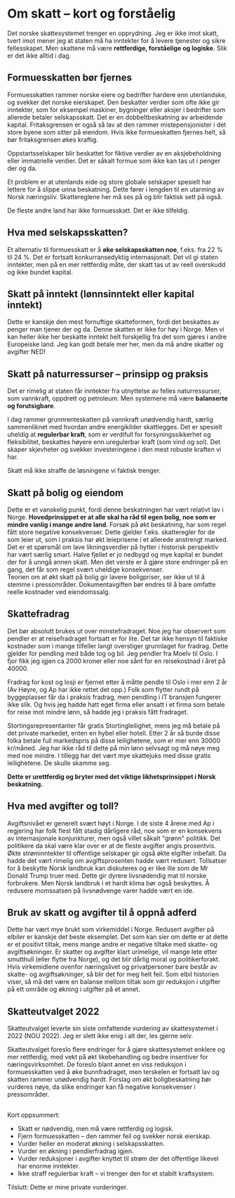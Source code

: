 # Om skatt – kort og forståelig

Det norske skattesystemet trenger en opprydning. 
Jeg er ikke imot skatt, 
tvert imot mener jeg at staten må ha inntekter for å levere tjenester og sikre fellesskapet. 
Men skattene må være **rettferdige, forståelige og logiske**. Slik er det ikke alltid i dag.

## Formuesskatten bør fjernes

Formuesskatten rammer norske eiere og bedrifter hardere enn utenlandske, 
og svekker det norske eierskapet. Den beskatter verdier som ofte ikke gir inntekter, 
som for eksempel maskiner, bygninger eller aksjer i bedrifter som allerede betaler selskapsskatt. 
Det er en dobbeltbeskatning av arbeidende kapital. Fritaksgrensen er også så lav at den rammer
mistepensjonister i det store byene som sitter på eiendom. Hvis ikke formueskatten fjernes helt,
så bør fritaksgrensen økes kraftig.

Oppstartsselskaper blir beskattet for fiktive verdier av en aksjebeholdning eller 
immatrielle verdier. Det er såkalt formue som ikke kan tas ut i penger der og da.

Et problem er at utenlands eide og store globale selskaper spesielt har lettere for å
slippe unna beskatning. Dette fører i lengden til en utarming av Norsk næringsliv.
Skattereglene her må ses på og blir faktisk sett på også.

De fleste andre land har ikke formuesskatt. Det er ikke tilfeldig.  

## Hva med selskapsskatten?

Et alternativ til formuesskatt er å **øke selskapsskatten noe**, 
f.eks. fra 22 % til 24 %. Det er fortsatt konkurransedyktig internasjonalt. 
Det vil gi staten inntekter, men på en mer rettferdig måte, 
der skatt tas ut av reell overskudd og ikke bundet kapital.

## Skatt på inntekt (lønnsinntekt eller kapital inntekt)

Dette er kanskje den mest fornuftige skatteformen, fordi det beskattes av penger man tjener der og da.
Denne skatten er ikke for høy i Norge. Men vi kan heller ikke her beskatte inntekt helt forskjellig
fra det som gjøres i andre Europeiske land. Jeg kan godt betale mer her, men da må andre skatter
og avgifter NED!

## Skatt på naturressurser – prinsipp og praksis

Det er rimelig at staten får inntekter fra utnyttelse av felles naturressurser, 
som vannkraft, oppdrett og petroleum. Men systemene må være **balanserte og forutsigbare**.

I dag rammer grunnrenteskatten på vannkraft unødvendig hardt, 
særlig sammenliknet med hvordan andre energikilder skattlegges. 
Det er spesielt uheldig at **regulerbar kraft**, som er verdifull for forsyningssikkerhet og fleksibilitet, 
beskattes høyere enn uregulerbar kraft (som vind og sol). 
Det skaper skjevheter og svekker investeringene i den mest robuste kraften vi har.  

Skatt må ikke straffe de løsningene vi faktisk trenger. 

## Skatt på bolig og eiendom

Dette er et vanskelig punkt, fordi denne beskatningen har vært relativt lav i Norge.
**Hovedprinsippet er at alle skal ha råd til egen bolig, noe som er mindre vanlig i mange andre land**.
Forsøk på økt beskatning, har som regel fått store negative konsekvenser.
Dette gjelder f.eks. skatteregler for de som leier ut, 
som i praksis har økt leieprisene i et allerede anstrengt marked.
Det er et spørsmål om lave likningsverdier på hytter i historisk perspektiv har vært
særlig smart. Halve fjellet er jo nedbygd og mye kapital er bundet der for å unngå annen skatt.
Men det verste er å gjøre store endringer på en gang, det får som regel svært uheldige konsekvenser.  
Teorien om at økt skatt på bolig gir lavere boligpriser, ser ikke ut til å stemme i pressområder.
Dokumentavgiften bør endres til å bare omfatte reelle kostnader ved eiendomssalg.

## Skattefradrag

Det bør absolutt brukes ut over minstefradraget. Noe jeg har observert som pendler er at reisefradraget
fortsatt er for lite. Det tar ikke hensyn til faktiske kostnader som i mange tilfeller langt overstiger
grunnlaget for fradrag. Dette gjelder for pendling med både tog og bil. Jeg pendler fra Moelv til
Oslo. I fjor fikk jeg igjen ca 2000 kroner eller noe sånt for en reisekostnad i året på 40000.

Fradrag for kost og losji er fjernet etter å måtte pendle til Oslo i mer enn 2 år (Av Høyre, og Ap har ikke
rettet det opp.) Folk som flytter rundt på byggeplasser får da i praksis fradrag, 
men pendling i IT bransjen fungerer ikke slik.
Og hvis jeg hadde hatt eget firma eller ansatt i et firma som betale for reise mot mindre lønn, 
så hadde jeg i praksis fått fradraget.  

Stortingsrepresentanter får gratis Stortingleilighet, mens jeg må betale på det private markedet, 
enten en hybel eller hotell. Etter 2 år så burde
disse folka betale full markedspris på disse leilighetene, som er mer enn 30000 kr/måned.
Jeg har ikke råd til dette på min lønn selvsagt og må nøye meg med noe mindre.
I tillegg har det vært mye skattejuks med disse gratis leilighetene. De skulle skamme seg.

**Dette er urettferdig og bryter med det viktige likhetsprinsippet i Norsk beskatning.**

## Hva med avgifter og toll?

Avgiftsnivået er generelt svært høyt i Norge. I de siste 4 årene med Ap i regjering har folk flest
fått stadig dårligere råd, noe som er en konsekvens av internasjonale konjunkturer, men også
villet såkalt "grønn" politikk. Det politikere da skal være klar over er at de fleste avgifter
angis prosentvis. Økte strøminntekter til offentlige selskaper gir også økte elgifter inbefalt.
Da hadde det vært rimelig om avgiftsprosenten hadde vært redusert. Tollsatser for å beskytte
Norsk landbruk kan diskuteres og er like ille som de Mr Donald Trump truer med. Dette gir
dyrere livsnødendig mat til norske forbrukere. Men Norsk landbruk i et hardt klima bør også beskyttes.
Å redusere momssatsen på livsnødvenge varer hadde vært en ide. 

## Bruk av skatt og avgifter til å oppnå adferd

Dette har vært mye brukt som virkemiddel i Norge. Redusert avgifter på elbiler er kanskje det beste eksemplet.
Det som kan sier om dette er at dette er et positivt tiltak, mens mange andre er negative tiltake med skatte-
og avgiftsøkninger. Er skatter og avgifter klart urimelige, vil mange lete etter smutthull (eller flytte fra Norge), 
og det blir dårlig moral og politikerforakt. Hvis virkemidlene ovenfor næringslivet og privatpersoner bare
består av skatte- og avgiftsøkninger, så blir det for meg helt feil. Som elbil historien viser, så må
det være en balanse mellom tiltak som gir reduksjon i utgifter på ett område og økning i utgifter på et annet.

## Skatteutvalget 2022

Skatteutvalget leverte sin siste omfattende vurdering av skattesystemet i 2022 (NOU 2022). 
Jeg er slett ikke enig i alt der, les gjerne selv. 

Skatteutvalget foreslo flere endringer for å gjøre skattesystemet enklere og mer rettferdig, 
med vekt på økt likebehandling og bedre insentiver for næringsvirksomhet. 
De foreslo blant annet en viss reduksjon i formuesskatten ved å øke bunnfradraget, 
men terskelen er fortsatt lav og skatten rammer unødvendig hardt. 
Forslag om økt boligbeskatning bør vurderes nøye, 
da slike endringer kan få negative konsekvenser i pressområder.

##

Kort oppsummert:  

- Skatt er nødvendig, men må være rettferdig og logisk.
- Fjern formuesskatten – den rammer feil og svekker norsk eierskap.
- Vurder heller en moderat økning i selskapsskatten.
- Vurder en økning i pendlerfradrag igjen.
- Vurder reduksjoner i avgifter knyttet til strøm der det offentlige likevel har enorme inntekter.
- Ikke straff regulerbar kraft – vi trenger den for et stabilt kraftsystem.  

Tilslutt: Dette er mine private vurderinger. 
